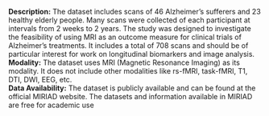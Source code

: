 **Description:** The dataset includes scans of 46 Alzheimer’s sufferers and 23 healthy elderly people. Many scans were collected of each participant at intervals from 2 weeks to 2 years. The study was designed to investigate the feasibility of using MRI as an outcome measure for clinical trials of Alzheimer’s treatments. It includes a total of 708 scans and should be of particular interest for work on longitudinal biomarkers and image analysis.<br>
**Modality:** The dataset uses MRI (Magnetic Resonance Imaging) as its modality. It does not include other modalities like rs-fMRI, task-fMRI, T1, DTI, DWI, EEG, etc.<br>
**Data Availability:** The dataset is publicly available and can be found at the official MIRIAD website. The datasets and information available in MIRIAD are free for academic use
